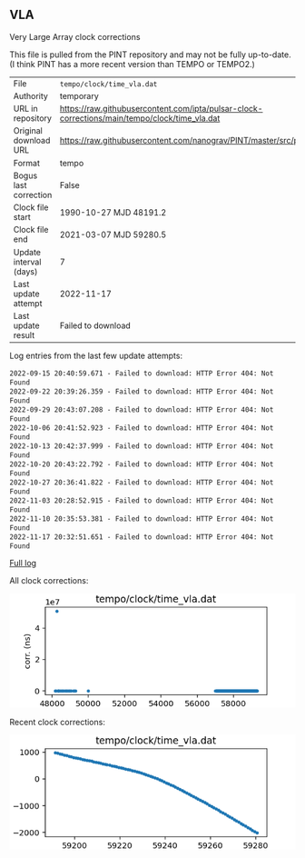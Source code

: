 
## VLA

Very Large Array clock corrections

This file is pulled from the PINT repository and may not be fully up-to-date.
(I think PINT has a more recent version than TEMPO or TEMPO2.)

|     |     |
|:--- |:--- |
| File | `tempo/clock/time_vla.dat` |
| Authority | temporary |
| URL in repository | <https://raw.githubusercontent.com/ipta/pulsar-clock-corrections/main/tempo/clock/time_vla.dat> |
| Original download URL | <https://raw.githubusercontent.com/nanograv/PINT/master/src/pint/data/runtime/time_vla.dat> |
| Format | tempo |
| Bogus last correction | False |
| Clock file start | 1990-10-27 MJD 48191.2 |
| Clock file end | 2021-03-07 MJD 59280.5 |
| Update interval (days) | 7 |
| Last update attempt | 2022-11-17 |
| Last update result | Failed to download |

Log entries from the last few update attempts:
```
2022-09-15 20:40:59.671 - Failed to download: HTTP Error 404: Not Found
2022-09-22 20:39:26.359 - Failed to download: HTTP Error 404: Not Found
2022-09-29 20:43:07.208 - Failed to download: HTTP Error 404: Not Found
2022-10-06 20:41:52.923 - Failed to download: HTTP Error 404: Not Found
2022-10-13 20:42:37.999 - Failed to download: HTTP Error 404: Not Found
2022-10-20 20:43:22.792 - Failed to download: HTTP Error 404: Not Found
2022-10-27 20:36:41.822 - Failed to download: HTTP Error 404: Not Found
2022-11-03 20:28:52.915 - Failed to download: HTTP Error 404: Not Found
2022-11-10 20:35:53.381 - Failed to download: HTTP Error 404: Not Found
2022-11-17 20:32:51.651 - Failed to download: HTTP Error 404: Not Found
```
[Full log](https://raw.githubusercontent.com/ipta/pulsar-clock-corrections/main/log/tempo/clock/time_vla.dat.log)


All clock corrections:

![plot of all clock corrections](time_vla.dat.png "All corrections")

Recent clock corrections:

![plot of recent clock corrections](time_vla.dat.short.png "Recent corrections")

